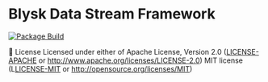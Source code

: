 # Blysk Data Stream Framework
[![Package Build](https://github.com/EcomDev/blysk-data-stream/actions/workflows/rust-package.yml/badge.svg)](https://github.com/EcomDev/blysk-data-stream/actions/workflows/rust-package.yml)


📑 License
Licensed under either of
Apache License, Version 2.0 ([LICENSE-APACHE](LICENSE-APACHE) or http://www.apache.org/licenses/LICENSE-2.0)
MIT license (L[LICENSE-MIT](LICENSE-MIT) or http://opensource.org/licenses/MIT)